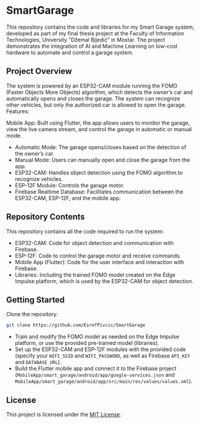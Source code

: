 # SmartGarage

This repository contains the code and libraries for my Smart Garage system, developed as part of my final thesis project at the Faculty of Information Technologies, University "Džemal Bijedić" in Mostar. The project demonstrates the integration of AI and Machine Learning on low-cost hardware to automate and control a garage system.

## Project Overview

The system is powered by an ESP32-CAM module running the FOMO (Faster Objects More Objects) algorithm, which detects the owner’s car and automatically opens and closes the garage. The system can recognize other vehicles, but only the authorized car is allowed to open the garage.
Features:

Mobile App: Built using Flutter, the app allows users to monitor the garage, view the live camera stream, and control the garage in automatic or manual mode.
- Automatic Mode: The garage opens/closes based on the detection of the owner’s car.
- Manual Mode: Users can manually open and close the garage from the app.
- ESP32-CAM: Handles object detection using the FOMO algorithm to recognize vehicles.
- ESP-12F Module: Controls the garage motor.
- Firebase Realtime Database: Facilitates communication between the ESP32-CAM, ESP-12F, and the mobile app.

## Repository Contents

This repository contains all the code required to run the system:

- ESP32-CAM: Code for object detection and communication with Firebase.
- ESP-12F: Code to control the garage motor and receive commands.
- Mobile App (Flutter): Code for the user interface and interaction with Firebase.
- Libraries: Including the trained FOMO model created on the Edge Impulse platform, which is used by the ESP32-CAM for object detection.

## Getting Started

Clone the repository:

```bash
git clone https://github.com/EsrefPivcic/SmartGarage
```

- Train and modify the FOMO model as needed on the Edge Impulse platform, or use the provided pre-trained model (libraries).
- Set up the ESP32-CAM and ESP-12F modules with the provided code (specify your ```WIFI_SSID``` and ```WIFI_PASSWORD```, as well as Firebase ```API_KEY``` and ```DATABASE_URL```).
- Build the Flutter mobile app and connect it to the Firebase project (```MobileApp/smart_garage/android/app/google-services.json``` and ```MobileApp/smart_garage/android/app/src/main/res/values/values.xml```).

## License

This project is licensed under the [MIT License](LICENSE).
